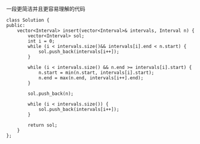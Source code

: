  一段更简洁并且更容易理解的代码   
    
    class Solution {
    public:
        vector<Interval> insert(vector<Interval>& intervals, Interval n) {
            vector<Interval> sol;
            int i = 0;
            while (i < intervals.size()&& intervals[i].end < n.start) {
                sol.push_back(intervals[i++]);
            }
            
            while (i < intervals.size() && n.end >= intervals[i].start) {
                n.start = min(n.start, intervals[i].start);
                n.end = max(n.end, intervals[i++].end);
            }
            
            sol.push_back(n);
            
            while (i < intervals.size()) {
                sol.push_back(intervals[i++]);
            }
            
            return sol;
        }
    };